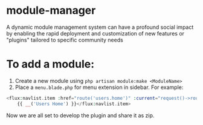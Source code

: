 # module-manager
A dynamic module management system can have a profound social impact by enabling the rapid deployment and customization of new features or "plugins" tailored to specific community needs

# To add a module:
1. Create a new module using `php artisan module:make <ModuleName>`
2. Place a `menu.blade.php` for menu extension in sidebar. For example:
```php
<flux:navlist.item :href="route('users.home')" :current="request()->routeIs('users.home')" wire:navigate>
    {{ __('Users Home') }}</flux:navlist.item>
```

Now we are all set to develop the plugin and share it as zip.